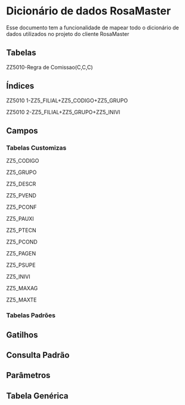 # Dicionário de dados RosaMaster

Esse documento tem a funcionalidade de mapear todo o dicionário de dados utilizados no projeto do cliente RosaMaster

## Tabelas
ZZ5010-Regra de Comissao(C,C,C)

## Índices
ZZ5010 1-ZZ5_FILIAL+ZZ5_CODIGO+ZZ5_GRUPO

ZZ5010 2-ZZ5_FILIAL+ZZ5_GRUPO+ZZ5_INIVI

## Campos

### Tabelas Customizas
ZZ5_CODIGO

[
CAMPO
    -Tipo: 1-Caracter
    -Tamanho: 6
    -Decimal: 0
    -Formato:
    -Contexto: Real
    -Propriedade: Visualizar
INFORMAÇÕES
    -Titulo: Codigo
    -Descição: Codigo
    -Help:
OPÇÕES
    -Lista:
    -Ini Padrão: GETSXENUM("ZZ5","ZZ5_CODIGO")
    -Ini Browse:
    -Modo Edição:
    -Cons Padrão:
VALIDAÇÕES
    -Val Usuário:
    -Val Sistema:
    -Nivel:
USO
    -Obrigatório:
    -Usado: Sim
    -Browse: Sim
]: #

ZZ5_GRUPO 

[
CAMPO
    -Tipo: 1-Caracter
    -Tamanho: 4
    -Decimal: 0
    -Formato:
    -Contexto: Real
    -Propriedade: Alterar
INFORMAÇÕES
    -Titulo: Grupo Produt
    -Descição: Grupo de Produto
    -Help:
OPÇÕES
    -Lista:
    -Ini Padrão:
    -Ini Browse:
    -Modo Edição:
    -Cons Padrão: SBM
VALIDAÇÕES
    -Val Usuário: ExistCpo("SBM",M->ZZ5_GRUPO)
    -Val Sistema:
    -Nivel:
USO
    -Obrigatório: Sim
    -Usado: Sim
    -Browse: Sim
]: #

ZZ5_DESCR 

[
CAMPO
    -Tipo: 1-Caracter
    -Tamanho: 100
    -Decimal: 0
    -Formato:
    -Contexto: Virtual
    -Propriedade: Visualizar
INFORMAÇÕES
    -Titulo: Desc. Grupo 
    -Descição: Descricao Grupo
    -Help:
OPÇÕES
    -Lista:
    -Ini Padrão: IIF(!INCLUI,POSICIONE("SBM",1,xFilial("SBM)+M->ZZ5_GRUPO,"BM_DESC"),'')
    -Ini Browse: POSICIONE("SBM",1,xFilial("SBM)+ZZ5->ZZ5_GRUPO,"BM_DESC")
    -Modo Edição:
    -Cons Padrão:
VALIDAÇÕES
    -Val Usuário:
    -Val Sistema:
    -Nivel:
USO
    -Obrigatório:
    -Usado: Sim
    -Browse: Sim
]: #

ZZ5_PVEND 

[
CAMPO
    -Tipo: 2-Numérico
    -Tamanho: 5
    -Decimal: 2
    -Formato: @E 99.99
    -Contexto: Real
    -Propriedade: Alterar
INFORMAÇÕES
    -Titulo: % Vendedor
    -Descição: % Vendedor
    -Help:
OPÇÕES
    -Lista:
    -Ini Padrão:
    -Ini Browse:
    -Modo Edição:
    -Cons Padrão:
VALIDAÇÕES
    -Val Usuário: positivo() .and. FwFldGet("ZZ5_PVEND") <= 100
    -Val Sistema:
    -Nivel:
USO
    -Obrigatório:
    -Usado: Sim
    -Browse: 
]: #

ZZ5_PCONF 

[
CAMPO
    -Tipo: 2-Numérico
    -Tamanho: 5
    -Decimal: 2
    -Formato: @E 99.99
    -Contexto: Real
    -Propriedade: Alterar
INFORMAÇÕES
    -Titulo: % Confecao  
    -Descição: % Confecao  
    -Help:
OPÇÕES
    -Lista:
    -Ini Padrão:
    -Ini Browse:
    -Modo Edição:
    -Cons Padrão:
VALIDAÇÕES
    -Val Usuário: positivo() .and. FwFldGet("ZZ5_PCONF") <= 100
    -Val Sistema:
    -Nivel:
USO
    -Obrigatório:
    -Usado: Sim
    -Browse: 
]: #

ZZ5_PAUXI  

[
CAMPO
    -Tipo: 2-Numérico
    -Tamanho: 5
    -Decimal: 2
    -Formato: @E 99.99
    -Contexto: Real
    -Propriedade: Alterar
INFORMAÇÕES
    -Titulo: %Aux. Conf   
    -Descição: % Auxiliar de Confecao   
    -Help:
OPÇÕES
    -Lista:
    -Ini Padrão:
    -Ini Browse:
    -Modo Edição:
    -Cons Padrão:
VALIDAÇÕES
    -Val Usuário: positivo() .and. FwFldGet("ZZ5_PAUXI") <= 100
    -Val Sistema:
    -Nivel:
USO
    -Obrigatório:
    -Usado: Sim
    -Browse: 
]: #

ZZ5_PTECN   

[
CAMPO
    -Tipo: 2-Numérico
    -Tamanho: 5
    -Decimal: 2
    -Formato: @E 99.99
    -Contexto: Real
    -Propriedade: Alterar
INFORMAÇÕES
    -Titulo: % Tecnico   
    -Descição: % Tecnico   
    -Help:
OPÇÕES
    -Lista:
    -Ini Padrão:
    -Ini Browse:
    -Modo Edição:
    -Cons Padrão:
VALIDAÇÕES
    -Val Usuário: positivo() .and. FwFldGet("ZZ5_PTECN") <= 100
    -Val Sistema:
    -Nivel:
USO
    -Obrigatório:
    -Usado: Sim
    -Browse: 
]: #

ZZ5_PCOND    

[
CAMPO
    -Tipo: 2-Numérico
    -Tamanho: 5
    -Decimal: 2
    -Formato: @E 99.99
    -Contexto: Real
    -Propriedade: Alterar
INFORMAÇÕES
    -Titulo: % Condutor   
    -Descição: % Condutor  
    -Help:
OPÇÕES
    -Lista:
    -Ini Padrão:
    -Ini Browse:
    -Modo Edição:
    -Cons Padrão:
VALIDAÇÕES
    -Val Usuário: positivo() .and. FwFldGet("ZZ5_PCOND") <= 100
    -Val Sistema:
    -Nivel:
USO
    -Obrigatório:
    -Usado: Sim
    -Browse: 
]: #

ZZ5_PAGEN     

[
CAMPO
    -Tipo: 2-Numérico
    -Tamanho: 5
    -Decimal: 2
    -Formato: @E 99.99
    -Contexto: Real
    -Propriedade: Alterar
INFORMAÇÕES
    -Titulo: % Agente    
    -Descição: % Agente    
    -Help:
OPÇÕES
    -Lista:
    -Ini Padrão:
    -Ini Browse:
    -Modo Edição:
    -Cons Padrão:
VALIDAÇÕES
    -Val Usuário: positivo() .and. FwFldGet("ZZ5_PAGEN") <= 100
    -Val Sistema:
    -Nivel:
USO
    -Obrigatório:
    -Usado: Sim
    -Browse: 
]: #

ZZ5_PSUPE      

[
CAMPO
    -Tipo: 2-Numérico
    -Tamanho: 5
    -Decimal: 2
    -Formato: @E 99.99
    -Contexto: Real
    -Propriedade: Alterar
INFORMAÇÕES
    -Titulo: % Supervisor
    -Descição: % Supervisor
    -Help:
OPÇÕES
    -Lista:
    -Ini Padrão:
    -Ini Browse:
    -Modo Edição:
    -Cons Padrão:
VALIDAÇÕES
    -Val Usuário: positivo() .and. FwFldGet("ZZ5_PSUPE") <= 100
    -Val Sistema:
    -Nivel:
USO
    -Obrigatório:
    -Usado: Sim
    -Browse: 
]: #

ZZ5_INIVI       

[
CAMPO
    -Tipo: 4-Data
    -Tamanho: 8
    -Decimal: 0
    -Formato:
    -Contexto: Real
    -Propriedade: Alterar
INFORMAÇÕES
    -Titulo: Ini Vigencia
    -Descição: Inicio de Vigencia       
    -Help:
OPÇÕES
    -Lista:
    -Ini Padrão:
    -Ini Browse:
    -Modo Edição:
    -Cons Padrão:
VALIDAÇÕES
    -Val Usuário: 
    -Val Sistema:
    -Nivel:
USO
    -Obrigatório:
    -Usado: Sim
    -Browse: 
]: #

ZZ5_MAXAG        

[
CAMPO
    -Tipo: 2-Numérico
    -Tamanho: 1
    -Decimal: 0
    -Formato: 9
    -Contexto: Real
    -Propriedade: Alterar
INFORMAÇÕES
    -Titulo: Max. Agentes
    -Descição: Max. Agentes
    -Help:
OPÇÕES
    -Lista:
    -Ini Padrão:
    -Ini Browse:
    -Modo Edição:
    -Cons Padrão:
VALIDAÇÕES
    -Val Usuário: FwFldGet("ZZ5_MAXAG")==1 .or. FwFldGet("ZZ5_MAXAG")==2
    -Val Sistema:
    -Nivel:
USO
    -Obrigatório:
    -Usado: Sim
    -Browse: 
]: #

ZZ5_MAXTE        

[
CAMPO
    -Tipo: 2-Numérico
    -Tamanho: 1
    -Decimal: 0
    -Formato: 9
    -Contexto: Real
    -Propriedade: Alterar
INFORMAÇÕES
    -Titulo: Max Tecnicos
    -Descição: Max Tecnicos
    -Help:
OPÇÕES
    -Lista:
    -Ini Padrão:
    -Ini Browse:
    -Modo Edição:
    -Cons Padrão:
VALIDAÇÕES
    -Val Usuário: FwFldGet("ZZ5_MAXTE")==1 .or. FwFldGet("ZZ5_MAXTE")==2
    -Val Sistema:
    -Nivel:
USO
    -Obrigatório:
    -Usado: Sim
    -Browse: 
]: #

### Tabelas Padrões

## Gatilhos

## Consulta Padrão

## Parâmetros

## Tabela Genérica
